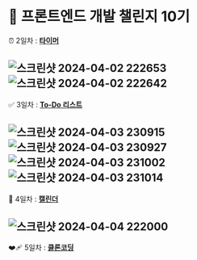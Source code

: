 # :seedling: 프론트엔드 개발 챌린지 10기

:alarm_clock: 2일차 : [**타이머**](https://yoonjeongyoo.github.io/frontend-challenge-project/02_Conutdown_Timer/timer.html)

![스크린샷 2024-04-02 222653](https://github.com/YoonjeongYoo/frontend-challenge-project/assets/145105916/2779be51-798a-484b-af6e-e40f81781446)
![스크린샷 2024-04-02 222642](https://github.com/YoonjeongYoo/frontend-challenge-project/assets/145105916/4ca2b412-8460-4002-982c-b64c1fdfdfcd)
--
:white_check_mark: 3일차 : [**To-Do 리스트**](https://yoonjeongyoo.github.io/frontend-challenge-project/03_ToDoList/todoList.html)

![스크린샷 2024-04-03 230915](https://github.com/YoonjeongYoo/frontend-challenge-project/assets/145105916/7f009258-1768-4f0a-9715-1562e189540f)
![스크린샷 2024-04-03 230927](https://github.com/YoonjeongYoo/frontend-challenge-project/assets/145105916/b2c412d8-7104-47e9-a4c4-8992cd1eabec)
![스크린샷 2024-04-03 231002](https://github.com/YoonjeongYoo/frontend-challenge-project/assets/145105916/e1e245c1-d500-4400-9e4e-d98cc12bdd0b)
![스크린샷 2024-04-03 231014](https://github.com/YoonjeongYoo/frontend-challenge-project/assets/145105916/233cfce1-6d74-497e-acb9-988930447264)
--
:date: 4일차 : [**캘린더**](https://yoonjeongyoo.github.io/frontend-challenge-project/04_Calendar/calendar.html)

![스크린샷 2024-04-04 222000](https://github.com/YoonjeongYoo/frontend-challenge-project/assets/145105916/c1dabcc6-fa4a-43b2-8fd8-ee8b71c121c0)
--
:mending_heart: 5일차 : [**클론코딩**](https://yoonjeongyoo.github.io/frontend-challenge-project/05_miniIntern/intern.html)
